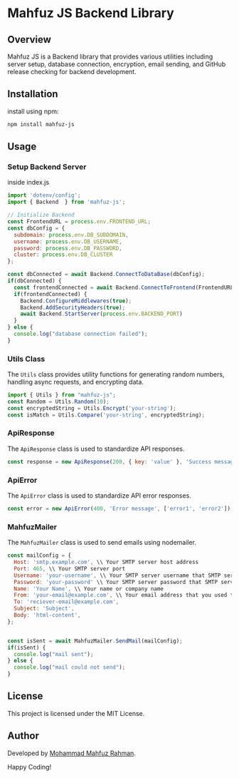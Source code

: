 # Mahfuz JS Backend Library 

## Overview
Mahfuz JS is a Backend library that provides various utilities including server setup, database connection, encryption, email sending, and GitHub release checking for backend development.

## Installation
install using npm:

```sh
npm install mahfuz-js
```

## Usage
### Setup Backend Server
inside index.js
```javascript
import 'dotenv/config';
import { Backend  } from 'mahfuz-js';

// Initialize Backend
const FrontendURL = process.env.FRONTEND_URL;
const dbConfig = {
  subdomain: process.env.DB_SUBDOMAIN,
  username: process.env.DB_USERNAME,
  password: process.env.DB_PASSWORD,
  cluster: process.env.DB_CLUSTER
};

const dbConnected = await Backend.ConnectToDataBase(dbConfig);
if(dbConnected) {
  const frontendConnected = await Backend.ConnectToFrontend(FrontendURL);
  if(frontendConnected) {
    Backend.ConfigureMiddlewares(true);
    Backend.AddSecurityHeaders(true);
    await Backend.StartServer(process.env.BACKEND_PORT)
  }
} else {
  console.log("database connection failed");
}

```


### Utils Class
The `Utils` class provides utility functions for generating random numbers, handling async requests, and encrypting data.

```javascript
import { Utils } from "mahfuz-js";
const Random = Utils.Random(10);
const encryptedString = Utils.Encrypt('your-string');
const isMatch = Utils.Compare('your-string', encryptedString);
```

### ApiResponse 
The `ApiResponse` class is used to standardize API responses.

```javascript
const response = new ApiResponse(200, { key: 'value' }, 'Success message');
```

### ApiError 
The `ApiError` class is used to standardize API error responses.

```javascript
const error = new ApiError(400, 'Error message', ['error1', 'error2']);
```

### MahfuzMailer 
The `MahfuzMailer` class is used to send emails using nodemailer.

```javascript
const mailConfig = {
  Host: 'smtp.example.com', \\ Your SMTP server host address 
  Port: 465, \\ Your SMTP server port
  Username: 'your-username', \\ Your SMTP server username that SMTP server provided
  Password: 'your-password' \\ Your SMTP server password that SMTP server provided
  Name: 'Your Name', \\ Your name or company name
  From: 'your-email@example.com', \\ Your email address that you used to register for the SMTP server
  To: 'reciever-email@example.com',
  Subject: 'Subject',
  Body: 'html-content',
};


const isSent = await MahfuzMailer.SendMail(mailConfig);
if(isSent) {
  console.log("mail sent");
} else {
  console.log("mail could not send");
}
```




## License
This project is licensed under the MIT License.

## Author
 Developed by [Mohammad Mahfuz Rahman](https://github.com/mahfuz0712).

Happy Coding!